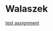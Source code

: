 <h1>Walaszek</h1>
<p><a href="walaszekkewaunee.github.io/bwd2/BWDAW/trying2.html" target="blank">test assignment</a></p>
